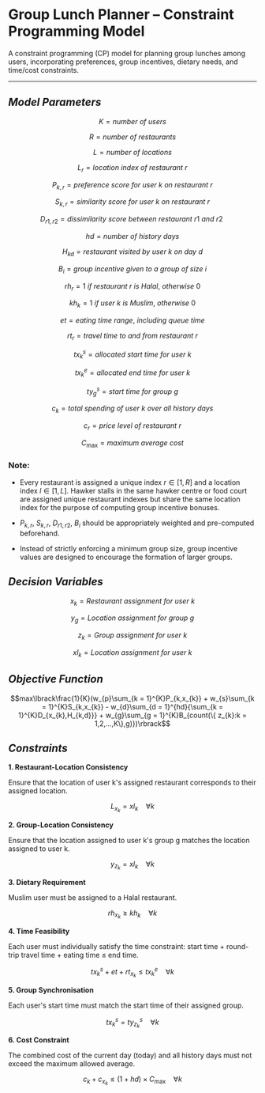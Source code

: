 # Group Lunch Planner – Constraint Programming Model

A constraint programming (CP) model for planning group lunches among users, incorporating preferences, group incentives, dietary needs, and time/cost constraints.

---

## ***Model Parameters***

$$K = number\ of\ users$$

$$R = number\ of\ restaurants$$

$$L = number\ of\ locations$$

$$L_{r} = location\ index\ of\ restaurant\ r$$

$$P_{k,r} = preference\ score\ for\ user\ k\ on\ restaurant\ r$$

$$S_{k,r} = similarity\ score\ for\ user\ k\ on\ restaurant\ r$$

$$D_{r1,r2} = dissimilarity\ score\ between\ restaurant\ r1\ and\ r2\ $$

$$hd = number\ of\ history\ days$$

$$H_{kd} = restaurant\ visited\ by\ user\ k\ on\ day\ d$$

$$B_{i} = group\ incentive\ given\ to\ a\ group\ of\ size\ i$$

$${rh}_{r} = 1\ if\ restaurant\ r\ is\ Halal,\ otherwise\ 0$$

$${kh}_{k} = 1\ if\ user\ k\ is\ Muslim,\ otherwise\ 0$$

$$et = eating\ time\ range,\ including\ queue\ time$$

$${rt}_{r} = travel\ time\ to\ and\ from\ restaurant\ r$$

$${tx}_{k}^{s} = allocated\ start\ time\ for\ user\ k$$

$${tx}_{k}^{e} = allocated\ end\ time\ for\ user\ k$$

$${ty}_{g}^{s} = start\ time\ for\ group\ g$$

$$c_{k} = total\ spending\ of\ user\ k\ over\ all\ history\ days$$

$$c_{r} = price\ level\ of\ restaurant\ r$$

$$C_{\max} = maximum\ average\ cost$$

### Note:

-   Every restaurant is assigned a unique index
    $r \in \lbrack 1,R\rbrack$ and a location index
    $l \in \lbrack 1,L\rbrack$. Hawker stalls in the same hawker centre
    or food court are assigned unique restaurant indexes but share the
    same location index for the purpose of computing group incentive
    bonuses.

-   $P_{k,r}$, $S_{k,r}$, $D_{r1,r2}$, $B_{i}$ should be appropriately
    weighted and pre-computed beforehand.

-   Instead of strictly enforcing a minimum group size, group incentive
    values are designed to encourage the formation of larger groups.

## ***Decision Variables***

$$x_{k} = Restaurant\ assignment\ for\ user\ k$$

$$y_{g} = Location\ assignment\ for\ group\ g$$

$$z_{k} = Group\ assignment\ for\ user\ k$$

$${xl}_{k} = Location\ assignment\ for\ user\ k$$

## ***Objective Function***

$$max\lbrack\frac{1}{K}(w_{p}\sum_{k = 1}^{K}P_{k,x_{k}} + w_{s}\sum_{k = 1}^{K}S_{k,x_{k}} - w_{d}\sum_{d = 1}^{hd}{\sum_{k = 1}^{K}D_{x_{k},H_{k,d}}} + w_{g}\sum_{g = 1}^{K}B_{count(\{ z_{k}:k = 1,2,...,K\},g)})\rbrack$$

## ***Constraints***

**1. Restaurant-Location Consistency**

Ensure that the location of user k's assigned restaurant corresponds to
their assigned location.

$$L_{x_{k}} = {xl}_{k}\ \ \ \ \forall k$$

**2. Group-Location Consistency**

Ensure that the location assigned to user k's group g matches the
location assigned to user k.

$$y_{z_{k}} = {xl}_{k}\ \ \ \ \forall k$$

**3. Dietary Requirement**

Muslim user must be assigned to a Halal restaurant.

$$
{rh}_{x_{k}} \geq {kh}_{k}\ \ \ \ \forall k
$$

**4. Time Feasibility**

Each user must individually satisfy the time constraint: start time +
round-trip travel time + eating time $\leq$ end time.

$${tx}_{k}^{s} + et + {rt}_{x_{k}} \leq {tx}_{k}^{e}\ \ \ \ \forall k$$

**5. Group Synchronisation**

Each user's start time must match the start time of their assigned
group.

$${tx}_{k}^{s} = {ty}_{z_{k}}^{s}\ \ \ \ \forall k$$

**6. Cost Constraint**

The combined cost of the current day (today) and all history days must
not exceed the maximum allowed average.

$$c_{k} + c_{x_{k}} \leq (1 + hd) \times C_{\max}\ \ \ \ \forall k$$

